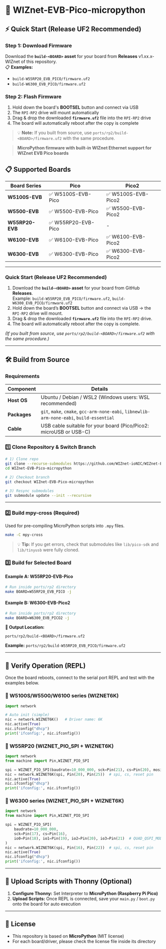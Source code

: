 # 🚀 WIZnet-EVB-Pico-micropython

## ⚡ Quick Start (Release UF2 Recommended)

### Step 1: Download Firmware
Download the **`build-<BOARD>` asset** for your board from **Releases** v1.xx.x-WIZnet of this repository.  
📋 **Examples:**
- `build-W55RP20_EVB_PICO/firmware.uf2`
- `build-W6300_EVB_PICO/firmware.uf2`

### Step 2: Flash Firmware
1. Hold down the board's **BOOTSEL** button and connect via USB
2. The `RPI-RP2` drive will mount automatically
3. Drag & drop the downloaded **`firmware.uf2`** file into the `RPI-RP2` drive
4. The board will automatically reboot after the copy is complete

> 💡 **Note:** If you built from source, use `ports/rp2/build-<BOARD>/firmware.uf2` with the same procedure.

> **MicroPython firmware with built-in WIZnet Ethernet support for WIZnet EVB Pico boards**

## 📋 Supported Boards

| Board Series | Pico | Pico2 |
|--------------|------|-------|
| **W5100S-EVB** | ✅ W5100S-EVB-Pico | ✅ W5100S-EVB-Pico2 |
| **W5500-EVB** | ✅ W5500-EVB-Pico | ✅ W5500-EVB-Pico2 |
| **W55RP20-EVB** | ✅ W55RP20-EVB-Pico | - |
| **W6100-EVB** | ✅ W6100-EVB-Pico | ✅ W6100-EVB-Pico2 |
| **W6300-EVB** | ✅ W6300-EVB-Pico | ✅ W6300-EVB-Pico2 |  

---

### Quick Start (Release UF2 Recommended)
1. Download the **`build-<BOARD>` asset** for your board from GitHub **Releases**.  
   Example: `build-W55RP20_EVB_PICO/firmware.uf2`, `build-W6300_EVB_PICO/firmware.uf2`
2. Hold down the board’s **BOOTSEL** button and connect via USB → the `RPI-RP2` drive will mount.
3. Drag & drop the downloaded **`firmware.uf2`** file into the `RPI-RP2` drive.
4. The board will automatically reboot after the copy is complete.

*(If you built from source, use `ports/rp2/build-<BOARD>/firmware.uf2` with the same procedure.)*

---

## 🛠️ Build from Source

### Requirements
| Component | Details |
|-----------|---------|
| **Host OS** | Ubuntu / Debian / WSL2 (Windows users: WSL recommended) |
| **Packages** | `git`, `make`, `cmake`, `gcc-arm-none-eabi`, `libnewlib-arm-none-eabi`, `build-essential` |
| **Cable** | USB cable suitable for your board (Pico/Pico2: microUSB or USB-C) |

### 1️⃣ Clone Repository & Switch Branch
```bash
# 1) Clone repo
git clone --recurse-submodules https://github.com/WIZnet-ioNIC/WIZnet-EVB-Pico-micropython.git
cd WIZnet-EVB-Pico-micropython

# 2) Checkout branch
git checkout WIZnet-EVB-Pico-micropython

# 3) Resync submodules
git submodule update --init --recursive
```

---

### 2️⃣ Build mpy-cross (Required)
Used for pre-compiling MicroPython scripts into `.mpy` files.
```bash
make -C mpy-cross
```

> 💡 **Tip:** If you get errors, check that submodules like `lib/pico-sdk` and `lib/tinyusb` were fully cloned.

### 3️⃣ Build for Selected Board

#### Example A: W55RP20-EVB-Pico
```bash
# Run inside ports/rp2 directory
make BOARD=W55RP20_EVB_PICO -j
```

#### Example B: W6300-EVB-Pico2
```bash
# Run inside ports/rp2 directory
make BOARD=W6300_EVB_PICO2 -j
```

**📁 Output Location:**
```
ports/rp2/build-<BOARD>/firmware.uf2
```
**Example:** `ports/rp2/build-W55RP20_EVB_PICO/firmware.uf2`

---

## 🧪 Verify Operation (REPL)

Once the board reboots, connect to the serial port REPL and test with the examples below.

### 🔹 W5100S/W5500/W6100 series (WIZNET6K)
```python
import network

# Auto init (simple)
nic = network.WIZNET6K()   # Driver name: 6K
nic.active(True)
nic.ifconfig("dhcp")
print('ifconfig:', nic.ifconfig())
```

### 🔹 W55RP20 (WIZNET_PIO_SPI + WIZNET6K)
```python
import network
from machine import Pin,WIZNET_PIO_SPI

spi = WIZNET_PIO_SPI(baudrate=10_000_000, sck=Pin(21), cs=Pin(20), mosi=Pin(23), miso=Pin(22))
nic = network.WIZNET6K(spi, Pin(20), Pin(25))  # spi, cs, reset pin
nic.active(True)
nic.ifconfig("dhcp")
print('ifconfig:', nic.ifconfig())
```

### 🔹 W6300 series (WIZNET_PIO_SPI + WIZNET6K)
```python
import network
from machine import Pin,WIZNET_PIO_SPI

spi = WIZNET_PIO_SPI(
    baudrate=10_000_000,
    sck=Pin(17), cs=Pin(16),
    io0=Pin(18), io1=Pin(19), io2=Pin(20), io3=Pin(21)  # QUAD_QSPI_MODE
)
nic = network.WIZNET6K(spi, Pin(16), Pin(22))  # spi, cs, reset pin
nic.active(True)
nic.ifconfig("dhcp")
print('ifconfig:', nic.ifconfig())
```

---

## 🔧 Upload Scripts with Thonny (Optional)

1. **Configure Thonny:** Set Interpreter to **MicroPython (Raspberry Pi Pico)**
2. **Upload Scripts:** Once REPL is connected, save your `main.py` / `boot.py` onto the board for auto execution

---

## 📄 License

- This repository is based on **MicroPython** (MIT license)
- For each board/driver, please check the license file inside its directory
